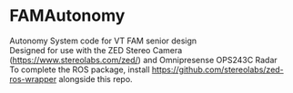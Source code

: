 # FAMAutonomy
Autonomy System code for VT FAM senior design  
Designed for use with the ZED Stereo Camera (https://www.stereolabs.com/zed/) and Omnipresense OPS243C Radar  
To complete the ROS package, install https://github.com/stereolabs/zed-ros-wrapper alongside this repo.

